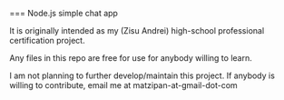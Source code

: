=== Node.js simple chat app

It is originally intended as my (Zisu Andrei) high-school professional certification project. 

Any files in this repo are free for use for anybody willing to learn. 

I am not planning to further develop/maintain this project. If anybody is willing to contribute, email me at matzipan-at-gmail-dot-com
